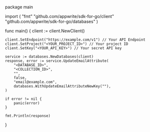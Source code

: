package main

import (
    "fmt"
    "github.com/appwrite/sdk-for-go/client"
    "github.com/appwrite/sdk-for-go/databases"
)

func main() {
    client := client.NewClient()

    client.SetEndpoint("https://example.com/v1") // Your API Endpoint
    client.SetProject("<YOUR_PROJECT_ID>") // Your project ID
    client.SetKey("<YOUR_API_KEY>") // Your secret API key

    service := databases.NewDatabases(client)
    response, error := service.UpdateEmailAttribute(
        "<DATABASE_ID>",
        "<COLLECTION_ID>",
        "",
        false,
        "email@example.com",
        databases.WithUpdateEmailAttributeNewKey(""),
    )

    if error != nil {
        panic(error)
    }

    fmt.Println(response)
}
